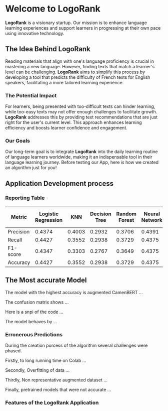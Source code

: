 # Welcome to LogoRank

**LogoRank** is a visionary startup. Our mission is to enhance language learning experiences and support learners in progressing at their own pace using innovative technology.

## The Idea Behind LogoRank

Reading materials that align with one's language proficiency is crucial in mastering a new language. However, finding texts that match a learner's level can be challenging. **LogoRank** aims to simplify this process by developing a tool that predicts the difficulty of French texts for English speakers, facilitating a more tailored learning experience.

### The Potential Impact

For learners, being presented with too-difficult texts can hinder learning, while too-easy texts may not offer enough challenges to facilitate growth. **LogoRank** addresses this by providing text recommendations that are just right for the user's current level. This approach enhances learning efficiency and boosts learner confidence and engagement.

### Our Goals

Our long-term goal is to integrate **LogoRank** into the daily learning routine of language learners worldwide, making it an indispensable tool in their language learning journey. Before testing our App, here is how we created an algorithm just for you!

## Application Development process

### Reporting Table

| Metric     | Logistic Regression | KNN    | Decision Tree | Random Forest | Neural Network | Neural Network (CNN) | XGBoost      |
|------------|---------------------|--------|---------------|---------------|----------------|----------------------|--------------|
| Precision  | 0.4374              | 0.4003 | 0.2932        | 0.3706        | 0.4391         | 0.4735               | 0.4021       |
| Recall     | 0.4427              | 0.3552 | 0.2938        | 0.3729        | 0.4375         | 0.4646               | 0.4094       |
| F1-score   | 0.4347              | 0.3303 | 0.2767        | 0.3649        | 0.4375         | 0.4614               | 0.4000       |
| Accuracy   | 0.4427              | 0.3552 | 0.2938        | 0.3729        | 0.4375         | 0.4646               | 0.4094       |


## The Most accurate Model

The model with the highest accuracy is augmented CamenBERT ... 

The confusion matrix shows ...

Here is a snpi of the code ...

The model behaves by ...

### Erronerous Predictions

During the creation porcess of the algorithm several challenges were phased. 

Firstly, to long running time on Colab ...

Secondly, Overfitting of data ...

Thirdly, Non representative augmented dataset ...

Finally, pretrained models that were not accurate ...


### Features of the LogoRank Application 

